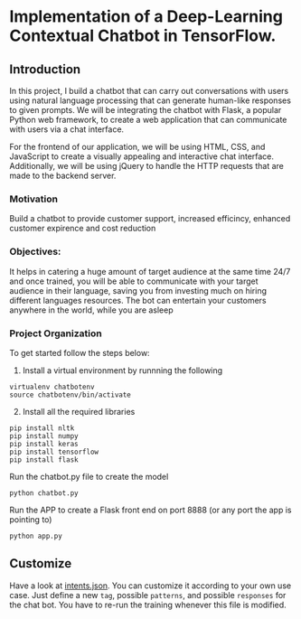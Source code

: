 # Implementation of a Deep-Learning Contextual Chatbot in TensorFlow. 


## Introduction

In this project, I build a chatbot that can carry out conversations with users using natural language processing that can generate human-like responses to given prompts. We will be integrating the chatbot with Flask, a popular Python web framework, to create a web application that can communicate with users via a chat interface.

For the frontend of our application, we will be using HTML, CSS, and JavaScript to create a visually appealing and interactive chat interface. Additionally, we will be using jQuery to handle the HTTP requests that are made to the backend server.

 
### Motivation

Build a chatbot to provide customer support, increased efficincy, enhanced customer expirence and cost reduction


### Objectives:

It helps in catering a huge amount of target audience at the same time 24/7 and once trained, you will be able to communicate with your target audience in their language, saving you from investing much on hiring different languages resources. The bot can entertain your customers anywhere in the world, while you are asleep


### Project Organization

To get started follow the steps below:

1. Install a virtual environment by runnning the following
```
virtualenv chatbotenv
source chatbotenv/bin/activate
```

2. Install all the required libraries 
```
pip install nltk
pip install numpy
pip install keras
pip install tensorflow
pip install flask
```

Run the chatbot.py file to create the model
```
python chatbot.py
```

Run the APP to create a Flask front end on port 8888 (or any port the app is pointing to)
```
python app.py
```

## Customize
Have a look at [intents.json](intents.json). You can customize it according to your own use case. Just define a new `tag`, possible `patterns`, and possible `responses` for the chat bot. You have to re-run the training whenever this file is modified.